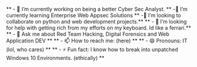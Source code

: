  
** - 🔭 I’m currently working on being a better Cyber Sec Analyst. 
** -🌱  I’m currently learning Enterprise Web Appsec Solutions
** -👯  I’m looking to collaborate on python and web development projects.**
** - 🤔  I’m looking for help with getting rich from my efforts on my keyboard. Id like a ferrari.**
** - 💬  Ask me about Red Team Hacking, Digital Forensics and Web Application DEV **
** - 📫  How to reach me: (here) **
** - 😄  Pronouns: IT (lol, who cares) **
** - ⚡  Fun fact: I know how to break into unpatched Windows 10 Environments. (ethically) **
 

